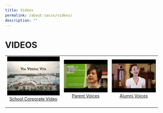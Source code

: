 ```yaml
---
title: Videos
permalink: /about-sacss/videos/
description: ""
---
```

# VIDEOS


|   |   |   |
|:---:|:---:|:---:|
|  ![](/images/About%20us/Videos/eNm1sI0AK1csd.jpg)<a href="https://www.youtube.com/watch?v=eNm1sI0AK1c" target="_blank">School Corporate Video</a> |![](/images/About%20us/Videos/GzAbrSS0PgEsd.jpg) <a href="https://www.youtube.com/watch?v=GzAbrSS0PgE" target="_blank">Parent Voices</a> | ![](/images/About%20us/Videos/kRPPw2TPJS4sd.jpg) <a href="https://www.youtube.com/watch?v=kRPPw2TPJS4" target="_blank">Alumni Voices</a> |
|   |   |   |
|   |   |   |
|   |   |   |